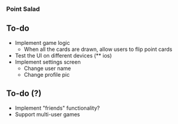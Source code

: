 ### Point Salad ###

## To-do
* Implement game logic
  * When all the cards are drawn, allow users to flip point cards
* Test the UI on different devices (** ios)
* Implement settings screen
  * Change user name
  * Change profile pic

## To-do (?)
* Implement "friends" functionality?
* Support multi-user games
